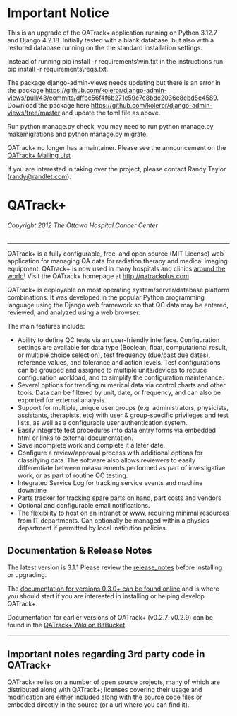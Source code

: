 # Important Notice

This is an upgrade of the QATrack+ application running on Python 3.12.7 and Django 4.2.18. Initially tested with a blank database, but also with a restored database running on the the standard installation settings.

Instead of running pip install -r requirements\win.txt in the instructions run pip install -r requirements\reqs.txt.

The package django-admin-views needs updating but there is an error in the package https://github.com/koleror/django-admin-views/pull/43/commits/dffbc56f4f6b271c59c7e8bdc2036e8cbd5c4589.
Download the package here https://github.com/koleror/django-admin-views/tree/master and update the toml file as above.

Run python manage.py check, you may need to run python manage.py makemigrations and python manage.py migrate.

QATrack+ no longer has a maintainer. Please see the announcement on
the [QATrack+ Mailing List](https://groups.google.com/g/qatrack/c/79EoHF4U54Y)

If you are interested in taking over the project, please contact Randy Taylor
(randy@randlet.com).

# QATrack+
###### Copyright 2012 The Ottawa Hospital Cancer Center
---


QATrack+ is a fully configurable, free, and open source (MIT License) web
application for managing QA data for radiation therapy and medical imaging
equipment. QATrack+ is now used in many hospitals and clinics [around the
world](http://qatrackplus.com/#whos-using)! Visit the QATrack+ homepage at
http://qatrackplus.com

QATrack+ is deployable on most operating system/server/database platform
combinations. It was developed in the popular Python programming language using
the Django web framework so that QC data may be entered, reviewed, and analyzed
using a web browser.

The main features include:

* Ability to define QC tests via an user-friendly interface. Configuration
  settings are available for data type (Boolean, float, computational result,
  or multiple choice selection), test frequency (due/past due dates), reference
  values, and tolerance and action levels. Test configurations can be grouped
  and assigned to multiple units/devices to reduce configuration workload, and
  to simplify the configuration maintenance.
* Several options for trending numerical data via control charts and other
  tools. Data can be filtered by unit, date, or frequency, and can also be
  exported for external analysis.
* Support for multiple, unique user groups (e.g. administrators, physicists,
  assistants, therapists, etc) with user & group-specific privileges and test
  lists, as well as a configurable user authentication system.
* Easily integrate test procedures into data entry forms via embedded html
  or links to external documentation.
* Save incomplete work and complete it a later date.
* Configure a review/approval process with additional options for
  classifying data. The software also allows reviewers to easily differentiate
  between measurements performed as part of investigative work, or as part of
  routine QC testing.
* Integrated Service Log for tracking service events and machine downtime
* Parts tracker for tracking spare parts on hand, part costs and vendors
* Optional and configurable email notifications.
* The flexibility to host on an intranet or www, requiring minimal resources
  from IT departments. Can optionally be managed within a physics department if
  permitted by local institution policies.


## Documentation & Release Notes

The latest version is 3.1.1 Please review the
[release_notes](https://docs.qatrackplus.com/en/stable/release_notes.html)
before installing or upgrading.

The [documentation for versions 0.3.0+ can be found online](http://docs.qatrackplus.com)
and is where you should start if you are interested in installing or helping
develop QATrack+.

Documentation for earlier versions of QATrack+ (v0.2.7-v0.2.9) can be found in
the [QATrack+ Wiki on BitBucket](https://bitbucket.org/tohccmedphys/qatrackplus/wiki/Home).

---

## Important notes regarding 3rd party code in QATrack+

QATrack+ relies on a number of open source projects, many of which are
distributed along with QATrack+; licenses covering their usage and modification
are either included along with the source code files or embeded directly in the
source (or a url where you can find it).
